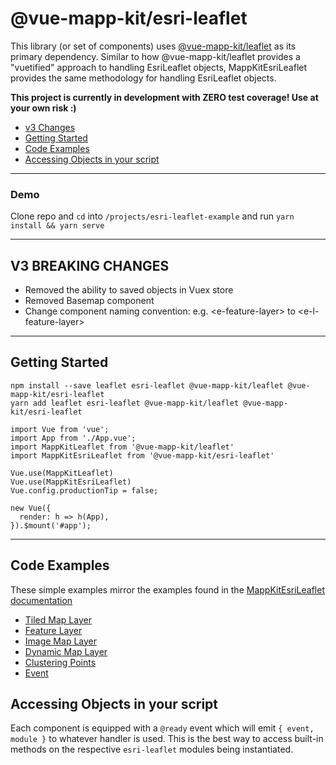 
# @vue-mapp-kit/esri-leaflet #

This library (or set of components) uses [@vue-mapp-kit/leaflet](https://github.com/matt-e-king/vue-mapp-kit) as its primary dependency. Similar to how @vue-mapp-kit/leaflet provides a "vuetified" approach to handling EsriLeaflet objects, MappKitEsriLeaflet provides the same methodology for handling EsriLeaflet objects.

**This project is currently in development with ZERO test coverage! Use at your own risk :)** 
 - [v3 Changes](#v3-changes)
 - [Getting Started](#getting-started)
 - [Code Examples](#code-examples)
 - [Accessing Objects in your script](#accessing-objects-in-your-script)

----------

### Demo
Clone repo and `cd` into `/projects/esri-leaflet-example` and run `yarn install && yarn serve`

----------

## V3 BREAKING CHANGES
 * Removed the ability to saved objects in Vuex store
 * Removed Basemap component
 * Change component naming convention: e.g. \<e-feature-layer\> to \<e-l-feature-layer\>

----------
## Getting Started
```
npm install --save leaflet esri-leaflet @vue-mapp-kit/leaflet @vue-mapp-kit/esri-leaflet
yarn add leaflet esri-leaflet @vue-mapp-kit/leaflet @vue-mapp-kit/esri-leaflet
```

```
import Vue from 'vue';
import App from './App.vue';
import MappKitLeaflet from '@vue-mapp-kit/leaflet'
import MappKitEsriLeaflet from '@vue-mapp-kit/esri-leaflet'

Vue.use(MappKitLeaflet)
Vue.use(MappKitEsriLeaflet)
Vue.config.productionTip = false;

new Vue({
  render: h => h(App),
}).$mount('#app');
```

----------
## Code Examples
These simple examples mirror the examples found in the [MappKitEsriLeaflet documentation](https://esri.github.io/esri-leaflet/examples/)

 - [Tiled Map Layer](../../projects/esri-leaflet-example/src/components/TiledMapLayer.vue)
 - [Feature Layer](../../projects/esri-leaflet-example/src/components/FeatureLayer.vue)
 - [Image Map Layer](../../projects/esri-leaflet-example/src/components/ImageMapLayer.vue)
 - [Dynamic Map Layer](../../projects/esri-leaflet-example/src/components/DynamicMapLayer.vue)
 - [Clustering Points](../../projects/esri-leaflet-example/src/components/ClusteringPoints.vue)
 - [Event](../../projects/esri-leaflet-example/src/components/EventSibling.vue)

## Accessing Objects in your script
Each component is equipped with a `@ready` event which will emit `{ event, module }` to whatever handler is used. This is the best way to access built-in methods on the respective `esri-leaflet` modules being instantiated.